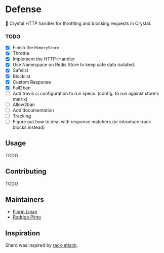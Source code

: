 # Defense

🔮 Crystal HTTP handler for throttling and blocking requests in Crystal.

### TODO

- [x] Finish the `MemoryStore`
- [x] Throttle
- [x] Implement the HTTP::Handler
- [x] Use Namespace on Redis Store to keep safe data isolated.
- [x] Safelist
- [x] Blocklist
- [x] Custom Response
- [x] Fail2ban
- [ ] Add travis ci configuration to run specs. (config. to run against store's matrix)
- [ ] Allow2ban
- [ ] Add documentation
- [ ] Tracking
- [ ] Figure out how to deal with response matchers (or introduce track blocks instead)

## Usage

TODO

## Contributing

TODO

## Maintainers

- [Florin Lipan](https://github.com/lipanski)
- [Rodrigo Pinto](https://github.com/rodrigopinto)

## Inspiration

Shard was inspired by [rack-attack][1].

[1]: https://github.com/kickstarter/rack-attack
